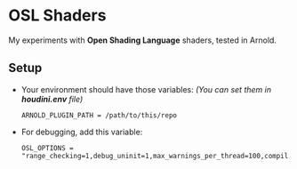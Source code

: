 # OSL Shaders

My experiments with **Open Shading Language** shaders, tested in Arnold.


## Setup

* Your environment should have those variables: *(You can set them in **houdini.env** file)*
    ```
    ARNOLD_PLUGIN_PATH = /path/to/this/repo
    ```
* For debugging, add this variable:
    ```
    OSL_OPTIONS = "range_checking=1,debug_uninit=1,max_warnings_per_thread=100,compile_report=1"
    ```